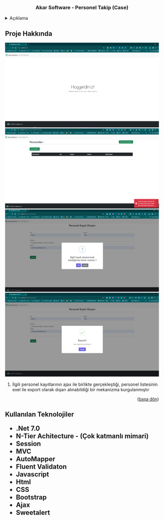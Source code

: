<!-- Improved compatibility of back to top link: See: https://github.com/othneildrew/Best-README-Template/pull/73 -->
<a name="readme-top"></a>
<!--

<!-- PROJECT LOGO -->
<br />

<div align="center">
  <h3 align="center"> Akar Software - Personel Takip (Case) </h3>
</div>



<!-- TABLE OF CONTENTS -->
<details>
  <summary>Açıklama</summary>
  <ol>
    <li>
      <a href="#Proje-Hakkinda">Proje Hakkında</a>
    </li>
    <li>
      <a href="#teknolojiler">Kullanılan Teknolojiler </a>
    </li>
      </ol>
</details>



<!-- ABOUT THE PROJECT -->
<h2 id="Proje-Hakkinda"> Proje Hakkında </h2>

<img src ="https://github.com/mberkayakardev/Cases/blob/master/1.)SqlAndC%23Case/1.png?raw=true" >
<img src ="https://github.com/mberkayakardev/Cases/blob/master/1.)SqlAndC%23Case/2.png?raw=true" >
<img src ="https://github.com/mberkayakardev/Cases/blob/master/1.)SqlAndC%23Case/3.png?raw=true" >
<img src ="https://github.com/mberkayakardev/Cases/blob/master/1.)SqlAndC%23Case/4.png?raw=true" >

<ol>
    <li> İlgili personel kayıtlarının ajax ile birlikte gerçekleştiği, personel listesinin exel ile export olarak dışarı alınabildiği bir mekanizma kurgulanmıştır </li>
</ol>

<p align="right">(<a href="#readme-top">başa dön</a>)</p>



<h2 id="teknolojiler"> Kullanılan Teknolojiler </id>

* .Net 7.0
* N-Tier Achitecture - (Çok katmanlı mimari)
* Session 
* MVC
* AutoMapper
* Fluent Validaton
* Javascript
* Html
* CSS
* Bootstrap 
* Ajax
* Sweetalert
 